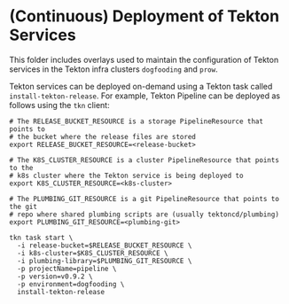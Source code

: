 # (Continuous) Deployment of Tekton Services

This folder includes overlays used to maintain the configuration of Tekton
services in the Tekton infra clusters `dogfooding` and `prow`.

Tekton services can be deployed on-demand using a Tekton task called
`install-tekton-release`. For example, Tekton Pipeline can be deployed as
follows using the `tkn` client:

```
# The RELEASE_BUCKET_RESOURCE is a storage PipelineResource that points to
# the bucket where the release files are stored
export RELEASE_BUCKET_RESOURCE=<release-bucket>

# The K8S_CLUSTER_RESOURCE is a cluster PipelineResource that points to the
# k8s cluster where the Tekton service is being deployed to
export K8S_CLUSTER_RESOURCE=<k8s-cluster>

# The PLUMBING_GIT_RESOURCE is a git PipelineResource that points to the git
# repo where shared plumbing scripts are (usually tektoncd/plumbing)
export PLUMBING_GIT_RESOURCE=<plumbing-git>

tkn task start \
  -i release-bucket=$RELEASE_BUCKET_RESOURCE \
  -i k8s-cluster=$K8S_CLUSTER_RESOURCE \
  -i plumbing-library=$PLUMBING_GIT_RESOURCE \
  -p projectName=pipeline \
  -p version=v0.9.2 \
  -p environment=dogfooding \
  install-tekton-release
```
